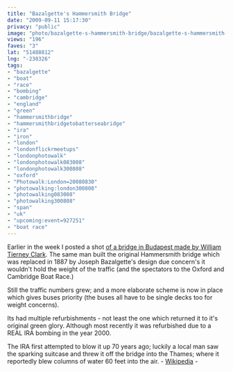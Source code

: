 ```yaml
---
title: "Bazalgette's Hammersmith Bridge"
date: "2009-09-11 15:17:30"
privacy: "public"
image: "photo/bazalgette-s-hammersmith-bridge/bazalgette-s-hammersmith-bridge.jpg"
views: "196"
faves: "3"
lat: "51488812"
lng: "-230326"
tags:
- "bazalgette"
- "boat"
- "race"
- "bombing"
- "cambridge"
- "england"
- "green"
- "hammersmithbridge"
- "hammersmithbridgetobatterseabridge"
- "ira"
- "iron"
- "london"
- "londonflickrmeetups"
- "londonphotowalk"
- "londonphotowalk083008"
- "londonphotowalk300808"
- "oxford"
- "Photowalk:London=20080830"
- "photowalking:london300808"
- "photowalking083008"
- "photowalking300808"
- "span"
- "uk"
- "upcoming:event=927251"
- "boat race"
---
```

Earlier in the week I posted a shot <a href="/photos/2009/09/06/a-familiar-bridge-budapest" rel="nofollow">of a bridge in Budapest made by William Tierney Clark</a>. The same man built the original Hammersmith bridge which was replaced in 1887 by Joseph Bazalgette's design due concern's it wouldn't hold the weight of the traffic (and the spectators to the Oxford and Cambridge Boat Race.)

Still the traffic numbers grew; and a more elaborate scheme is now in place which gives buses priority (the buses all have to be single decks too for weight concerns). 

Its had multiple refurbishments - not least the one which returned it to it's original green glory. Although most recently it was refurbished due to a REAL IRA bombing in the year 2000.

The IRA first attempted to blow it up 70 years ago; luckily a local man saw the sparking suitcase and threw it off the bridge into the Thames; where it reportedly blew columns of water 60 feet into the air. - <a href="http://en.wikipedia.org/wiki/Hammersmith_Bridge" rel="nofollow">Wikipedia</a> - <a href="/photos/2009/09/11/bazalgettes-hammersmith-bridge" rel="nofollow"></a>
